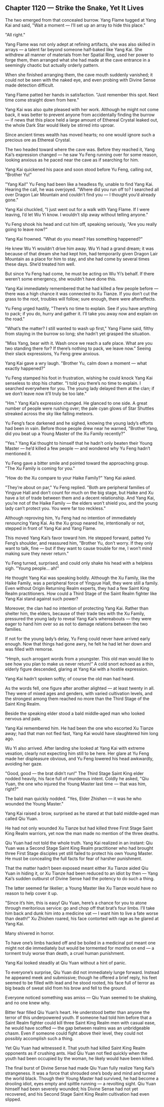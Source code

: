 ## Chapter 1120 — Strike the Snake, Yet It Lives

The two emerged from that concealed burrow. Yang Flame tugged at Yang Kai and said, "Wait a moment — I’ll set up an array to hide this place."

"All right."

Yang Flame was not only adept at refining artifacts, she was also skilled in arrays — a talent far beyond someone half‑baked like Yang Kai. She withdrew all manner of materials from her Spatial Ring, used her power to forge them, then arranged what she had made at the cave entrance in a seemingly chaotic but actually orderly pattern.

When she finished arranging them, the cave mouth suddenly vanished; it could not be seen with the naked eye, and even probing with Divine Sense made detection difficult.

Yang Flame patted her hands in satisfaction. "Just remember this spot. Next time come straight down from here."

Yang Kai was also quite pleased with her work. Although he might not come back, it was better to prevent anyone from accidentally finding the burrow — if news that this place held a large amount of Ethereal Crystal leaked out, the whole Dark Star would likely be stirred into uproar.

Since ancient times wealth has moved hearts; no one would ignore such a precious ore as Ethereal Crystal.

The two headed toward where the cave was. Before they reached it, Yang Kai’s expression changed — he saw Yu Feng running over for some reason, looking anxious as he paced near the cave as if searching for him.

Yang Kai quickened his pace and soon stood before Yu Feng, calling out, "Brother Yu!"

"Yang Kai!" Yu Feng had been like a headless fly, unable to find Yang Kai. Hearing the call, he was overjoyed. "Where did you run off to? I searched all over Dragon Lair Mountain and couldn’t find you — I thought you’d already gone."

Yang Kai chuckled, "I just went out for a walk with Yang Flame. If I were leaving, I’d let Wu Yi know. I wouldn’t slip away without telling anyone."

Yu Feng shook his head and cut him off, speaking seriously, "Are you really going to leave now?"

Yang Kai frowned. "What do you mean? Has something happened?"

He knew Wu Yi wouldn’t drive him away. Wu Yi had a grand dream; it was because of that dream she had kept him, had temporarily given Dragon Lair Mountain as a place for him to stay, and she had come by several times these days. She’d treated him well.

But since Yu Feng had come, he must be acting on Wu Yi’s behalf. If there weren’t some emergency, she wouldn’t have done this.

Yang Kai immediately remembered that he had killed a few people before — there was a high chance it was connected to Xu Tianze. If you don’t cut the grass to the root, troubles will follow; sure enough, there were aftereffects.

Yu Feng urged hastily, "There’s no time to explain. See if you have anything to pack; if you do, hurry and gather it. I’ll take you away now and explain on the road."

"What’s the matter? I still wanted to wash up first," Yang Flame said, filthy from staying in the burrow so long; she hadn’t yet grasped the situation.

"Miss Yang, bear with it. Wash once we reach a safe place. What are you two standing there for? If there’s nothing to pack, we leave now." Seeing their slack expressions, Yu Feng grew anxious.

Yang Kai gave a wry laugh. "Brother Yu, calm down a moment — what exactly happened?"

Yu Feng stamped his foot in frustration, wishing he could knock Yang Kai senseless to stop his chatter. "I told you there’s no time to explain. I searched everywhere for you. The young lady delayed them at the clan; if we don’t leave now it’ll truly be too late."

"Hm." Yang Kai’s expression changed. He glanced to one side. A great number of people were rushing over; the pale cyan glows of Star Shuttles streaked across the sky like falling meteors.

Yu Feng’s face darkened and he sighed, knowing the young lady’s efforts had been in vain. Before those people drew near he warned, "Brother Yang, did you beat up a Young Master of the Xu Family recently?"

"Yes." Yang Kai thought to himself that he hadn’t only beaten their Young Master — he’d killed a few people — and wondered why Yu Feng hadn’t mentioned it.

Yu Feng gave a bitter smile and pointed toward the approaching group. "The Xu Family is coming for you."

"How do the Xu compare to your Haike Family?" Yang Kai asked.

"They’re about on par," Yu Feng replied. "Both are peripheral families of Yingyue Hall and don’t count for much on the big stage, but Haike and Xu have a lot of trade between them and a decent relationship. And Yang Kai, you’re not of the Haike Family — the elders won’t shield you, and the young lady can’t protect you. You were far too reckless."

Although reproving him, Yu Feng had no intention of immediately renouncing Yang Kai. As the Xu group neared he, intentionally or not, stepped in front of Yang Kai and Yang Flame.

This moved Yang Kai’s favor toward him. He stepped forward, patted Yu Feng’s shoulder, and reassured him, "Brother Yu, don’t worry. If they only want to talk, fine — but if they want to cause trouble for me, I won’t mind making sure they never return."

Yu Feng turned, surprised, and could only shake his head with a helpless sigh. "Young people… ah!"

He thought Yang Kai was speaking boldly. Although the Xu Family, like the Haike Family, was a peripheral force of Yingyue Hall, they were still a family. Even without Origin Returning Realm experts, they had a few Saint King Realm practitioners. How could a Third Stage of the Saint Realm fighter like Yang Kai stand against such power?

Moreover, the clan had no intention of protecting Yang Kai. Rather than shelter him, the elders, because of their trade ties with the Xu Family, pressured the young lady to reveal Yang Kai’s whereabouts — they were eager to hand him over so as not to damage relations between the two families.

If not for the young lady’s delay, Yu Feng could never have arrived early enough. Now that things had gone awry, he felt he had let her down and was filled with remorse.

“Hmph, such arrogant words from a youngster. This old man would like to see how you plan to make us never return!” A cold snort echoed as a thin, elderly figure descended, glaring at Yang Kai with a hostile expression.

Yang Kai hadn’t spoken softly; of course the old man had heard.

As the words fell, one figure after another alighted — at least twenty in all. They were of mixed ages and genders, with varied cultivation levels, and the strongest among them reached no more than the Third Stage of the Saint King Realm.

Beside the speaking elder stood a bald middle‑aged man who looked nervous and pale.

Yang Kai remembered him. He had been the one who escorted Xu Tianze away; had that man not fled fast, Yang Kai would have slaughtered him long ago.

Wu Yi also arrived. After landing she looked at Yang Kai with extreme vexation, clearly not expecting him still to be here. Her glare at Yu Feng made her displeasure obvious, and Yu Feng lowered his head awkwardly, avoiding her gaze.

"Good, good — the brat didn’t run!" The Third Stage Saint King elder nodded heavily, his face full of murderous intent. Coldly he asked, "Qiu Yuan, the one who injured the Young Master last time — that was him, right?"

The bald man quickly nodded. "Yes, Elder Zhishen — it was he who wounded the Young Master."

Yang Kai raised a brow, surprised as he stared at that bald middle‑aged man called Qiu Yuan.

He had not only wounded Xu Tianze but had killed three First Stage Saint King Realm warriors, yet now the man made no mention of the three deaths.

Qiu Yuan had not told the whole truth. Yang Kai realized in an instant: Qiu Yuan was a Second Stage Saint King Realm practitioner who had brought three First Stage disciples yet still failed to protect his own Young Master. He must be concealing the full facts for fear of harsher punishment.

That the matter hadn’t been exposed meant either Xu Tianze aided Qiu Yuan in hiding it, or Xu Tianze had been reduced to an idiot by then — Yang Kai’s sudden outburst of Divine Sense had the potency to do such a thing.

The latter seemed far likelier; a Young Master like Xu Tianze would have no reason to help cover it up.

"Since it’s him, this is easy! Qiu Yuan, here’s a chance for you to atone through meritorious service: go and chop off that brat’s four limbs. I’ll take him back and dunk him into a medicine vat — I want him to live a fate worse than death!" Xu Zhishen roared, his face contorted with rage as he glared at Yang Kai.

Many shivered in horror.

To have one’s limbs hacked off and be boiled in a medicinal pot meant one might not die immediately but would be tormented for months on end — a torment truly worse than death, a cruel human punishment.

Yang Kai looked steadily at Qiu Yuan without a hint of panic.

To everyone’s surprise, Qiu Yuan did not immediately lunge forward. Instead he appeared meek and submissive; though he offered a brief reply, his feet seemed to be filled with lead and he stood rooted, his face full of terror as big beads of sweat slid from his brow and fell to the ground.

Everyone noticed something was amiss — Qiu Yuan seemed to be shaking, and no one knew why.

Bitter fear filled Qiu Yuan’s heart. He understood better than anyone the terror of this underpowered youth. If someone had told him before that a Saint Realm fighter could kill three Saint King Realm men with casual ease, he would have scoffed — the gap between realms was an unbridgeable chasm. Even if someone could fight above their level, they could not possibly accomplish such a thing.

Yet Qiu Yuan had witnessed it. That youth had killed Saint King Realm opponents as if crushing ants. Had Qiu Yuan not fled quickly when the youth had been occupied by the woman, he likely would have been killed.

The final burst of Divine Sense had made Qiu Yuan fully realize Yang Kai’s strangeness. It was a force that shrouded one’s body and mind and turned the world black. Though their Young Master had survived, he had become a drooling idiot, eyes empty and spittle running — a revolting sight. Qiu Yuan himself had been severely wounded; his Divine Sense had not yet recovered, and his Second Stage Saint King Realm cultivation had even slipped.